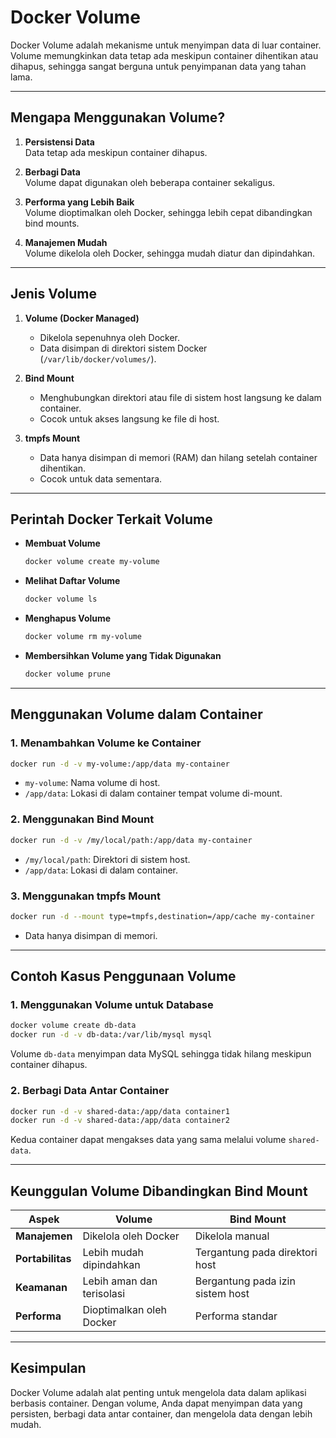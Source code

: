 # **Docker Volume**

Docker Volume adalah mekanisme untuk menyimpan data di luar container. Volume memungkinkan data tetap ada meskipun container dihentikan atau dihapus, sehingga sangat berguna untuk penyimpanan data yang tahan lama.

---

## Mengapa Menggunakan Volume?

1. **Persistensi Data**  
   Data tetap ada meskipun container dihapus.

2. **Berbagi Data**  
   Volume dapat digunakan oleh beberapa container sekaligus.

3. **Performa yang Lebih Baik**  
   Volume dioptimalkan oleh Docker, sehingga lebih cepat dibandingkan bind mounts.

4. **Manajemen Mudah**  
   Volume dikelola oleh Docker, sehingga mudah diatur dan dipindahkan.

---

## Jenis Volume

1. **Volume (Docker Managed)**  
   - Dikelola sepenuhnya oleh Docker.  
   - Data disimpan di direktori sistem Docker (`/var/lib/docker/volumes/`).

2. **Bind Mount**  
   - Menghubungkan direktori atau file di sistem host langsung ke dalam container.  
   - Cocok untuk akses langsung ke file di host.

3. **tmpfs Mount**  
   - Data hanya disimpan di memori (RAM) dan hilang setelah container dihentikan.  
   - Cocok untuk data sementara.

---

## Perintah Docker Terkait Volume

- **Membuat Volume**  
  ```bash
  docker volume create my-volume
  ```

- **Melihat Daftar Volume**  
  ```bash
  docker volume ls
  ```

- **Menghapus Volume**  
  ```bash
  docker volume rm my-volume
  ```

- **Membersihkan Volume yang Tidak Digunakan**  
  ```bash
  docker volume prune
  ```

---

## Menggunakan Volume dalam Container

### 1. Menambahkan Volume ke Container
```bash
docker run -d -v my-volume:/app/data my-container
```
- `my-volume`: Nama volume di host.
- `/app/data`: Lokasi di dalam container tempat volume di-mount.

### 2. Menggunakan Bind Mount
```bash
docker run -d -v /my/local/path:/app/data my-container
```
- `/my/local/path`: Direktori di sistem host.
- `/app/data`: Lokasi di dalam container.

### 3. Menggunakan tmpfs Mount
```bash
docker run -d --mount type=tmpfs,destination=/app/cache my-container
```
- Data hanya disimpan di memori.

---

## Contoh Kasus Penggunaan Volume

### 1. Menggunakan Volume untuk Database
```bash
docker volume create db-data
docker run -d -v db-data:/var/lib/mysql mysql
```
Volume `db-data` menyimpan data MySQL sehingga tidak hilang meskipun container dihapus.

### 2. Berbagi Data Antar Container
```bash
docker run -d -v shared-data:/app/data container1
docker run -d -v shared-data:/app/data container2
```
Kedua container dapat mengakses data yang sama melalui volume `shared-data`.

---

## Keunggulan Volume Dibandingkan Bind Mount

| **Aspek**          | **Volume**                 | **Bind Mount**            |
|---------------------|----------------------------|---------------------------|
| **Manajemen**       | Dikelola oleh Docker      | Dikelola manual           |
| **Portabilitas**    | Lebih mudah dipindahkan   | Tergantung pada direktori host |
| **Keamanan**        | Lebih aman dan terisolasi | Bergantung pada izin sistem host |
| **Performa**        | Dioptimalkan oleh Docker  | Performa standar          |

---

## Kesimpulan

Docker Volume adalah alat penting untuk mengelola data dalam aplikasi berbasis container. Dengan volume, Anda dapat menyimpan data yang persisten, berbagi data antar container, dan mengelola data dengan lebih mudah.

```